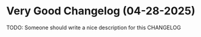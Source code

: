 # Very Good Changelog (04-28-2025)

TODO: Someone should write a nice description for this CHANGELOG
